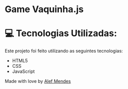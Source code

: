 # Game Vaquinha.js

# :computer: Tecnologias Utilizadas:
Este projeto foi feito utilizando as seguintes tecnologias:

* HTML5     
* CSS
* JavaScript   


Made with love by [Alef Mendes](https://github.com/AlefMends/AlefMends)
